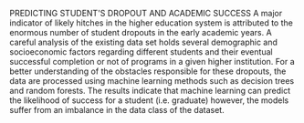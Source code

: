 PREDICTING STUDENT'S DROPOUT AND ACADEMIC SUCCESS
A major indicator of likely hitches in the higher education system is attributed to the enormous 
 number of student dropouts in the early academic years.
 A careful analysis of the existing data set holds several demographic and socioeconomic factors
 regarding different students and their eventual successful completion or not of programs in a given higher institution. 
 For a better understanding of the obstacles responsible for these dropouts, the data are processed using 
 machine learning methods such as decision trees and random forests. The results indicate that machine learning can 
 predict the likelihood of success for a student (i.e. graduate) however, the models suffer from an imbalance in the data class of the 
 dataset.
